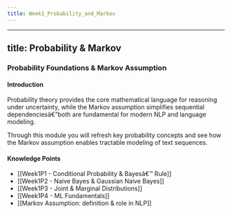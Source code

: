 ```yaml
---
title: Week1_Probability_and_Markov
---
```

---
title: Probability & Markov
---

### Probability Foundations & Markov Assumption

#### Introduction
Probability theory provides the core mathematical language for reasoning under uncertainty, while the Markov assumption simplifies sequential dependenciesâ€”both are fundamental for modern NLP and language modeling.

Through this module you will refresh key probability concepts and see how the Markov assumption enables tractable modeling of text sequences.

#### Knowledge Points
- [[Week1P1 - Conditional Probability & Bayesâ€™ Rule]]
- [[Week1P2 - Naive Bayes & Gaussian Naive Bayes]]
- [[Week1P3 - Joint & Marginal Distributions]]
- [[Week1P4 - ML Fundamentals]]
- [[Markov Assumption: definition & role in NLP]] 
